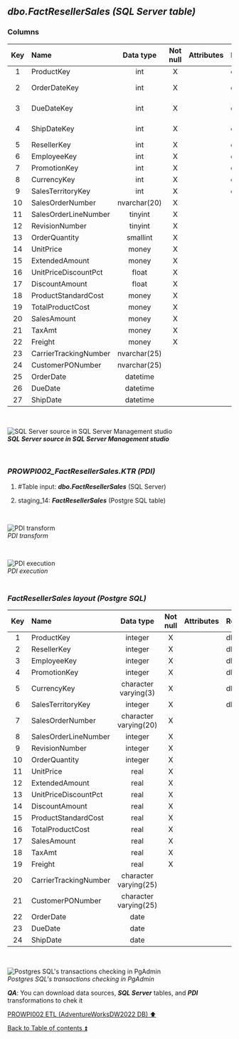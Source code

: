 ## **_dbo.FactResellerSales (SQL Server table)_**  

### Columns  

| Key	| Name                     | Data type    | Not null | Attributes | References            | Description  |
| :-: | :----------------------- | :----------: | :------: | :--------- | :-------------------- | :----------- |
| 1   | ProductKey               | int          | X        |            | dbo.DimProduct        | FK           |
| 2   | OrderDateKey             | int          | X        |            | dbo.DimDate           | FK-deprecated|
| 3   | DueDateKey               | int          | X        |            | dbo.DimDate           | FK-deprecated|
| 4   | ShipDateKey              | int          | X        |            | dbo.DimDate           | FK-deprecated|
| 5   | ResellerKey              | int          | X        |            | dbo.DimReseller       | FK           |
| 6   | EmployeeKey              | int          | X        |            | dbo.DimEmployee       | FK           |
| 7   | PromotionKey             | int          | X        |            | dbo.DimPromotion      | FK           |
| 8   | CurrencyKey              | int          | X        |            | dbo.DimCurrency       | FK           |
| 9   | SalesTerritoryKey        | int          | X        |            | dbo.DimSalesTerritory | FK           |
| 10  | SalesOrderNumber         | nvarchar(20) | X        |            |                       | PK           |
| 11  | SalesOrderLineNumber     | tinyint      | X        |            |                       | PK           |
| 12  | RevisionNumber           | tinyint      | X        |            |                       |              |
| 13  | OrderQuantity            | smallint     | X        |            |                       |              |
| 14  | UnitPrice                | money        | X        |            |                       |              |
| 15  | ExtendedAmount           | money        | X        |            |                       |              |
| 16  | UnitPriceDiscountPct     | float        | X        |            |                       |              |
| 17  | DiscountAmount           | float        | X        |            |                       |              |
| 18  | ProductStandardCost      | money        | X        |            |                       |              |
| 19  | TotalProductCost         | money        | X        |            |                       |              |
| 20  | SalesAmount              | money        | X        |            |                       |              |
| 21  | TaxAmt                   | money        | X        |            |                       |              |
| 22  | Freight                  | money        | X        |            |                       |              |
| 23  | CarrierTrackingNumber    | nvarchar(25) |          |            |                       |              |
| 24  | CustomerPONumber         | nvarchar(25) |          |            |                       |              |
| 25  | OrderDate                | datetime     |          |            |                       |              |
| 26  | DueDate                  | datetime     |          |            |                       |              |
| 27  | ShipDate                 | datetime     |          |            |                       |              |

   <p><br></p>  

![SQL Server source in SQL Server Management studio](https://i.imgur.com/dKALxGH.png)  
**_SQL Server source in SQL Server Management studio_**  

   <p><br></p>   

### **_PROWPI002\_FactResellerSales.KTR (PDI)_**   
1. #Table input: **_dbo.FactResellerSales_** (SQL Server)  
2. staging_14: **_FactResellerSales_** (Postgre SQL table)
 
   <p><br></p>  

  ![PDI transform](https://i.imgur.com/vnjRSHD.png)  
  _PDI transform_  

  <p><br></p>  

  ![PDI execution](https://i.imgur.com/zL66SMC.png)  
  _PDI execution_ 

### **_<p><br>FactResellerSales layout (Postgre SQL)</p>_**  

| Key	| Name                     | Data type             | Not null | Attributes | References            | Description  |
| :-: | :----------------------- | :-------------------: | :------: | :--------- | :-------------------- | :----------- |
| 1   | ProductKey               | integer               | X        |            | dbo.DimProduct        | FK           |
| 2   | ResellerKey              | integer               | X        |            | dbo.DimReseller       | FK           |
| 3   | EmployeeKey              | integer               | X        |            | dbo.DimEmployee       | FK           |
| 4   | PromotionKey             | integer               | X        |            | dbo.DimPromotion      | FK           |
| 5   | CurrencyKey              | character varying(3)  | X        |            | dbo.DimCurrency       | FK           |
| 6   | SalesTerritoryKey        | integer               | X        |            | dbo.DimSalesTerritory | FK           |
| 7   | SalesOrderNumber         | character varying(20) | X        |            |                       | PK           |
| 8   | SalesOrderLineNumber     | integer               | X        |            |                       | PK           |
| 9   | RevisionNumber           | integer               | X        |            |                       |              |
| 10  | OrderQuantity            | integer               | X        |            |                       |              |
| 11  | UnitPrice                | real                  | X        |            |                       |              |
| 12  | ExtendedAmount           | real                  | X        |            |                       |              |
| 13  | UnitPriceDiscountPct     | real                  | X        |            |                       |              |
| 14  | DiscountAmount           | real                  | X        |            |                       |              |
| 15  | ProductStandardCost      | real                  | X        |            |                       |              |
| 16  | TotalProductCost         | real                  | X        |            |                       |              |
| 17  | SalesAmount              | real                  | X        |            |                       |              |
| 18  | TaxAmt                   | real                  | X        |            |                       |              |
| 19  | Freight                  | real                  | X        |            |                       |              |
| 20  | CarrierTrackingNumber    | character varying(25) |          |            |                       |              |
| 21  | CustomerPONumber         | character varying(25) |          |            |                       |              |
| 22  | OrderDate                | date                  |          |            |                       | FK           |
| 23  | DueDate                  | date                  |          |            |                       | FK           |
| 24  | ShipDate                 | date                  |          |            |                       | FK           |

   <p><br></p>  
 
  ![Postgres SQL's transactions checking in PgAdmin](https://i.imgur.com/dK2rjRe.png)  
  _Postgres SQL's transactions checking in PgAdmin_  

  **_QA_**: You can download data sources, **_SQL Server_** tables, and **_PDI_** transformations to chek it  

[PROWPI002 ETL (AdventureWorksDW2022 DB) :arrow_up:](prowpi002_etl_adventureworksdw2022_db.md)  

[Back to Table of contents :arrow_double_up:](../README.md)